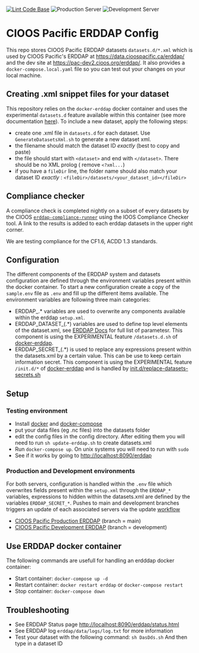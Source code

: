 [![Lint Code Base](https://github.com/HakaiInstitute/cioos-pacific-erddap/actions/workflows/superlinter.yml/badge.svg)](https://github.com/HakaiInstitute/cioos-pacific-erddap-public/actions/workflows/superlinter.yml)
![Production Server](https://github.com/HakaiInstitute/cioos-pacific-erddap/actions/workflows/update-erddap-servers.yaml/badge.svg?branch=main)
![Development Server](https://github.com/HakaiInstitute/cioos-pacific-erddap/actions/workflows/update-erddap-servers.yaml/badge.svg?branch=development)

# CIOOS Pacific ERDDAP Config

This repo stores CIOOS Pacific ERDDAP datasets `datasets.d/*.xml` which is used by CIOOS Pacific's ERDDAP at <https://data.cioospacific.ca/erddap/> and the dev site at <https://pac-dev2.cioos.org/erddap/>. It also provides a `docker-compose.local.yaml` file so you can test out your changes on your local machine.

## Creating .xml snippet files for your dataset
This repository relies on the `docker-erddap` docker container and uses the experimental `datasets.d` feature available within this container (see more documentation [here](https://github.com/axiom-data-science/docker-erddap)). To include a new dataset, apply the following steps:
- create one .xml file in `datasets.d` for each dataset. Use `GenerateDatasetsXml.sh` to generate a new dataset xml.
- the filename should match the dataset ID _exactly_ (best to copy and paste)
- the file should start with `<dataset>` and end with `</dataset>`. There should be no XML prolog (
  remove `<?xml...`)
- if you have a `fileDir` line, the folder name should also match your dataset ID _exactly_ : `<fileDir>/datasets/<your_dataset_id></fileDir>`

## Compliance checker
A compliance check is completed nightly on a subset of every datasets by the CIOOS [`erddap-compliance-runner`](https://github.com/cioos-siooc/erddap-compliance-runner) using the IOOS Compliance Checker tool. A link to the results is added to each erddap datasets in the upper right corner.

We are testing compliance for the CF1.6, ACDD 1.3 standards.

## Configuration 
The different components of the ERDDAP system and datasets configuration are defined through the environment variables present within the docker container. 
To start a new configuration create a copy of the `sample.env` file as `.env` and fill up the different items available. The environment variables are following three main categories:
- ERDDAP_.* variables are used to overwrite any components available within the erddap `setup.xml`. 
- ERDDAP_DATASET_(.*) variables are used to define top level elements of the dataset.xml, see [ERDDAP Docs](https://coastwatch.pfeg.noaa.gov/erddap/download/setupDatasetsXml.html#details) for full list of parametesr. This component is using the EXPERIMENTAL feature `/datasets.d.sh` of [docker-erddap](https://github.com/axiom-data-science/docker-erddap).
- ERDDAP_SECRET_(.*) is used to replace any expressions present within the datasets.xml by a certain value. This can be use to keep certain information secret. This component is using the EXPERIMENTAL feature `/init.d/*` of [docker-erddap](https://github.com/axiom-data-science/docker-erddap) and is handled by [init.d/replace-datasets-secrets.sh](init.d/replace-datasets-secrets.sh)

## Setup

### Testing environment
- Install [docker](https://docs.docker.com/install/) and [docker-compose](https://docs.docker.com/compose/install/)
- put your data files (eg .nc files) into the datasets folder
- edit the config files in the config directory. After editing them you will need to run `sh update-erddap.sh` to create datasets.xml
- Run `docker-compose up`. On unix systems you will need to run with `sudo`
- See if it works by going to <http://localhost:8090/erddap>

### Production and Development environments
For both servers, configuration is handled within the `.env` file which  overwrites fields present within the `setup.xml` through the `ERDDAP_*` variables, expressions to hidden within the datasets.xml are defined by the variables `ERDDAP_SECRET_*`. Pushes to main and development branches triggers an update of each associated servers via the update [workflow](.github/workflows/update-erddap-servers.yaml)
- [CIOOS Pacific Production ERDDAP](https://data.cioospacific.ca/erddap/) (branch = main)
- [CIOOS Pacific Development ERDDAP](https://pac-dev2.cioospacific.ca/erddap/) (branch = development)

## Use ERDDAP docker container
The following commands are usefull for handling an erdddap docker container:
- Start container: `docker-compose up -d`
- Restart container: `docker restart erddap` or `docker-compose restart`
- Stop container: `docker-compose down`

## Troubleshooting
- See ERDDAP Status page <http://localhost:8090/erddap/status.html>
- See ERDDAP log `erddap/data/logs/log.txt` for more information
- Test your dataset with the following command: `sh DasDds.sh` And then type in a dataset ID
